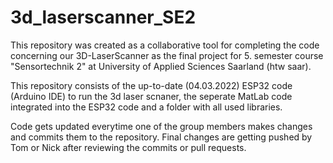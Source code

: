 # 3d_laserscanner_SE2
This repository was created as a collaborative tool for completing the code concerning our 3D-LaserScanner as the final project for 5. semester  course "Sensortechnik 2" at University of Applied Sciences Saarland (htw saar).

This repository consists of the up-to-date (04.03.2022) ESP32 code (Arduino IDE) to run the 3d laser scnaner, the seperate MatLab code integrated into the ESP32 code and a folder with all used libraries.

Code gets updated everytime one of the group members makes changes and commits them to the repository. Final changes are getting pushed by Tom or Nick after reviewing the commits or pull requests.


